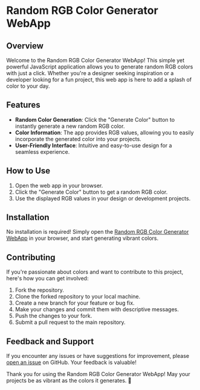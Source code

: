 # Random RGB Color Generator WebApp

## Overview

Welcome to the Random RGB Color Generator WebApp! This simple yet powerful JavaScript application allows you to generate random RGB colors with just a click. Whether you're a designer seeking inspiration or a developer looking for a fun project, this web app is here to add a splash of color to your day.

## Features

- **Random Color Generation**: Click the "Generate Color" button to instantly generate a new random RGB color.
- **Color Information**: The app provides RGB values, allowing you to easily incorporate the generated color into your projects.
- **User-Friendly Interface**: Intuitive and easy-to-use design for a seamless experience.

## How to Use

1. Open the web app in your browser.
2. Click the "Generate Color" button to get a random RGB color.
3. Use the displayed RGB values in your design or development projects.

## Installation

No installation is required! Simply open the [Random RGB Color Generator WebApp](#) in your browser, and start generating vibrant colors.

## Contributing

If you're passionate about colors and want to contribute to this project, here's how you can get involved:

1. Fork the repository.
2. Clone the forked repository to your local machine.
3. Create a new branch for your feature or bug fix.
4. Make your changes and commit them with descriptive messages.
5. Push the changes to your fork.
6. Submit a pull request to the main repository.

## Feedback and Support

If you encounter any issues or have suggestions for improvement, please [open an issue](#) on GitHub. Your feedback is valuable!



Thank you for using the Random RGB Color Generator WebApp! May your projects be as vibrant as the colors it generates. 🌈
